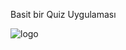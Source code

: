 Basit bir Quiz Uygulaması

![logo](https://github.com/user-attachments/assets/ba7db474-2fab-482a-90ae-58963d7a5041)
